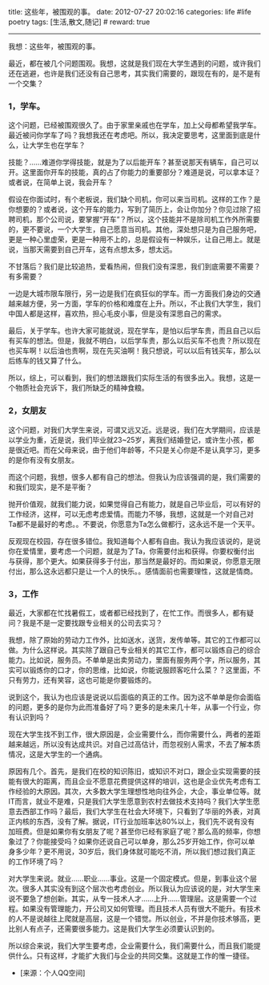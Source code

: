 title: 这些年，被围观的事。
date: 2012-07-27 20:02:16
categories: life #life poetry
tags: [生活,散文,随记]  # <!--more-->
reward: true

---

我想：这些年，被围观的事。

最近，都在被几个问题围观。我想，这就是我们现在大学生遇到的问题，或许我们还在逃避，也许是我们还没有自己思考，其实我们需要的，跟现在有的，是不是有一个交集？

<!--more-->

### 1，学车。

这个问题，已经被围观很久了。由于家里亲戚也在学车，加上父母都希望我学车。最近被问你学车了吗？我想我还在考虑吧。所以，我决定要思考，这里面到底是什么，让大学生也在学车？

技能？……难道你学得技能，就是为了以后能开车？甚至说那天有辆车，自己可以开。这里面你开车的技能，真的占了你能力的重要部分？难道是说，可以拿本证？或者说，在简单上说，我会开车？

假设在你面试时，有个老板说，我们缺个司机，你可以来当司机。这样的工作？是你想要的？或者说，这个开车的能力，写到了简历上，会让你加分？你见过除了招聘司机，那个公司说，要掌握“开车”？所以，这个技能并不是除司机工作外所需要的，更不要说，一个大学生，自己愿意当司机。其他，深处想只是为自己服务吧，更是一种心里虚荣，更是一种用不上的，总是假设有一种娱乐，让自己用上。就是说，当那天需要到自己开车，这有点想太多，想太远。

不甘落后？我们是比较追热，爱看热闹，但我们没有深思，我们到底需要不需要？有多需要？

一边是大城市限车限行，另一边是我们在疯狂似的学车。而一方面我们身边的交通越来越方便，另一方面，学车的价格和难度在上升。所以，不止我们大学生，我们中国人都是这样，喜欢热，担心毛皮小事，但是没有深思自己的需求。

最后，关于学车。也许大家可能就说，现在学车，是怕以后学车贵，而且自己以后有买车的想法。但是，我就不明白，以后学车贵，那么以后买车不也贵？所以现在也买车啊！以后油也贵啊，现在先买油啊！我只想说，可以以后有钱买车，那么以后练车的钱又算了什么。


所以，综上，可以看到，我们的想法跟我们实际生活的有很多出入。我想，这是一个物质社会充诉下，我们所缺乏的精神食粮。


### 2，女朋友

这个问题，对我们大学生来说，可谓又远又近。远是说，我们在大学期间，应该是以学业为重，近是说，我们毕业就23~25岁，离我们结婚登记，或许生小孩，都是很近吧。而在父母来说，由于他们年龄等，不只是关心你是不是认真学习，更多的是你有没有女朋友。


而这个问题，我想，很多人都有自己的想法。但我认为应该强调的是，我们需要的和我们现实，是不是平衡？


抛开价值观，就我们能力说，如果觉得自己有能力，就是自己毕业后，可以有好的工作经济，这样，可以无虑考虑爱情。而能力不够，我想，这就是一个对自己对Ta都不是最好的考虑。。不要说，你愿意为Ta怎么做都行，这永远不是一个天平。


反观现在校园，存在很多错位。我知道每个人都有自由。我认为我应该说的，是说你在爱情里，要考虑一个问题，就是为了Ta，你需要付出和获得。你要权衡付出与获得，那个更大。如果获得多于付出，那当然是最好的。而如果说，你愿意无限付出，那么这永远都只是让一个人的快乐。。感情面前也需要理性，这就是情商。


### 3，工作

最近，大家都在忙找暑假工，或者都已经找到了，在忙工作。而很多人，都有疑问？我是不是一定要找跟专业相关的公司去实习？

我想，除了原始的劳动力工作外，比如送水，送货，发传单等。其它的工作都可以做。为什么这样说。其实除了跟自己专业相关的其它工作，都可以锻炼自己的综合能力。比如说，服务员。不单单是出卖劳动力，里面有服务两个字，所以服务，其实可以锻炼你的口才，你的思维，比如说，你能说服顾客吃什么菜？？这里面，不只有劳力，还有笑容，这也可能是你要锻炼的。
  
说到这个，我认为也应该是说说以后面临的真正的工作。因为这不单单是你会面临的问题，更多的是你为此而准备好了吗？更多的是未来几十年，从事一个行业，你有认识到吗？

现在大学生找不到工作，很大原因是，企业需要什么，而你需要什么，两者的差距越来越远，所以没有达成共识。对自己过高估计，而忽视别人需求，不去了解本质情况，这是大学生的一个通病。

原因有几个。首先，是我们在校的知识陈旧，或知识不对口，跟企业实现需要的技能有很大的距离，而且企业不愿意花费提供这样的培训，这也是企业优先考虑有工作经验的大原因。其次，大多数大学生理想性地向往外企，大企，事业单位等。就IT而言，就业不是难，只是我们大学生愿意到农村去做技术支持吗？我们大学生愿意去西部工作吗？最后，我们大学生在社会大环境下，只看到了华丽的外表，对真正内核的东西，没有了解。据说，IT行业加班率达80%以上，我们先不说有没有加班费。但是如果你有女朋友了呢？甚至你已经有家庭了呢？那么高的频率，你想象过了？你能接受吗？如果你还说自己可以单身，那么25岁开始工作，你可以单身多少年？更不用说，30岁后，我们身体就可能吃不消，所以我们想过我们真正的工作环境了吗？


对大学生来说。就业……职业……事业。这是一个固定模式。但是，到事业这个层次。很多人其实没有到这个层次也考虑创业。所以我认为应该说的是，对大学生来说不要急了想创新。其实，从专一技术人才……上升……管理层。这是需要一个过程。如果没有管理能力，开公司又如何管理。而且技术人员有很大不能升。有技术的人不是说越往上爬就是高层，这是一个错觉。所以创业，不并是你技术够高，更比别人有点子，还需要很多能力。这是我们大学生必须要认识到的。

所以综合来说，我们大学生要考虑，企业需要什么，我们需要什么，而且我们能提供什么。只有这样，才能扩大我们与企业的共同交集。这就是工作的惟一捷径。


- [来源：个人QQ空间]

